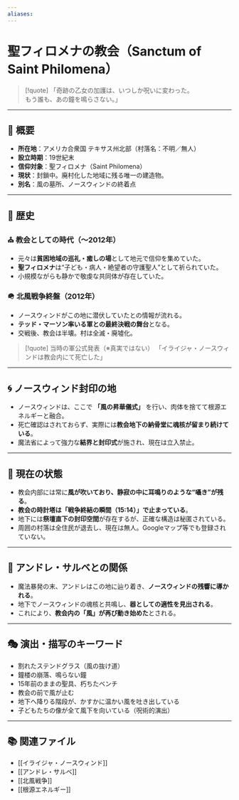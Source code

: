 ```yaml
---
aliases:
---
```

# 聖フィロメナの教会（Sanctum of Saint Philomena）

>[!quote]
「奇跡の乙女の加護は、いつしか呪いに変わった。  
もう誰も、あの鐘を鳴らさない。」

---

## 🕍 概要

- **所在地**：アメリカ合衆国 テキサス州北部（村落名：不明／無人）  
- **設立時期**：19世紀末  
- **信仰対象**：聖フィロメナ（Saint Philomena）  
- **現状**：封鎖中。廃村化した地域に残る唯一の建造物。  
- **別名**：風の墓所、ノースウィンドの終着点

---

## 📖 歴史

### ⛪ 教会としての時代（〜2012年）

- 元々は**貧困地域の巡礼・癒しの場**として地元で信仰を集めていた。
- **聖フィロメナ**は“子ども・病人・絶望者の守護聖人”として祈られていた。
- 小規模ながらも静かで敬虔な共同体が存在していた。

### 🪖 北風戦争終盤（2012年）

- ノースウィンドがこの地に潜伏していたとの情報が流れる。
- **テッド・マーソン率いる軍との最終決戦の舞台**となる。
- 交戦後、教会は半壊。村は全滅・廃墟化。

> [!quote] 当時の軍公式発表（※真実ではない）
「イライジャ・ノースウィンドは教会内にて死亡した」

---

## 🌀 ノースウィンド封印の地

- ノースウィンドは、ここで **「風の昇華儀式」** を行い、肉体を捨てて根源エネルギーと融合。
- 死亡確認はされておらず、実際には**教会地下の納骨堂に魂核が留まり続けている**。
- 魔法省によって強力な**結界と封印式**が施され、現在は立入禁止。

---

## 🧭 現在の状態

- 教会内部には常に**風が吹いており、静寂の中に耳鳴りのような“囁き”が残る**。
- **教会の時計塔は「戦争終結の瞬間（15:14）」で止まっている**。
- 地下には**祭壇直下の封印空間**が存在するが、正確な構造は秘匿されている。
- 周囲の村落は全住民が退去し、現在は無人。Googleマップ等でも登録されていない。

---

## 👤 アンドレ・サルベとの関係

- 魔法暴発の末、アンドレはこの地に辿り着き、**ノースウィンドの残響に導かれる**。
- 地下でノースウィンドの魂核と共鳴し、**器としての適性を見出される**。
- これにより、**教会内の「風」が再び動き始めた**とされる。

---

## 🎭 演出・描写のキーワード

- 割れたステンドグラス（風の抜け道）  
- 鐘楼の崩落、鳴らない鐘  
- 15年前のままの聖具、朽ちたベンチ  
- 教会の前で風が止む  
- 地下へ降りる階段が、かすかに温かい風を吐き出している  
- 子どもたちの像が全て風下を向いている（呪術的演出）

---

## 📚 関連ファイル

- [[イライジャ・ノースウィンド]]
- [[アンドレ・サルベ]]
- [[北風戦争]]
- [[根源エネルギー]]

